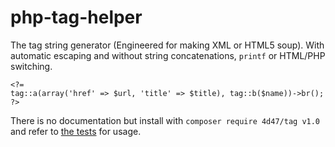 
php-tag-helper
==============

The tag string generator (Engineered for making XML or HTML5 soup).
With automatic escaping and without string concatenations, `printf`
or HTML/PHP switching.

    <?=
    tag::a(array('href' => $url, 'title' => $title), tag::b($name))->br();
    ?>

There is no documentation but install with `composer require 4d47/tag v1.0` and refer to [the tests](https://github.com/4d47/php-tag-helper/blob/master/TagTest.php) for usage.
